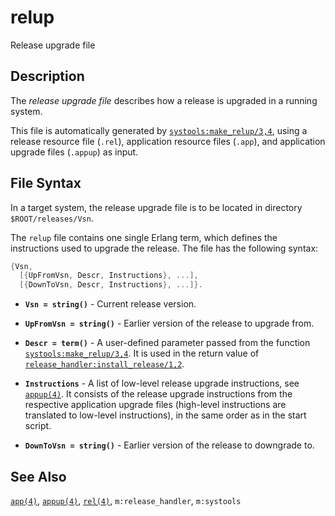 <!--
%CopyrightBegin%

SPDX-License-Identifier: Apache-2.0

Copyright Ericsson AB 2023-2025. All Rights Reserved.

Licensed under the Apache License, Version 2.0 (the "License");
you may not use this file except in compliance with the License.
You may obtain a copy of the License at

    http://www.apache.org/licenses/LICENSE-2.0

Unless required by applicable law or agreed to in writing, software
distributed under the License is distributed on an "AS IS" BASIS,
WITHOUT WARRANTIES OR CONDITIONS OF ANY KIND, either express or implied.
See the License for the specific language governing permissions and
limitations under the License.

%CopyrightEnd%
-->
# relup

Release upgrade file

## Description

The _release upgrade file_ describes how a release is upgraded in a running
system.

This file is automatically generated by
[`systools:make_relup/3,4`](`systools:make_relup/3`), using a release resource
file (`.rel`), application resource files (`.app`), and application upgrade
files (`.appup`) as input.

## File Syntax

In a target system, the release upgrade file is to be located in directory
`$ROOT/releases/Vsn`.

The `relup` file contains one single Erlang term, which defines the instructions
used to upgrade the release. The file has the following syntax:

```c
{Vsn,
  [{UpFromVsn, Descr, Instructions}, ...],
  [{DownToVsn, Descr, Instructions}, ...]}.
```

- **`Vsn = string()`** - Current release version.

- **`UpFromVsn = string()`** - Earlier version of the release to upgrade from.

- **`Descr = term()`** - A user-defined parameter passed from the function
  [`systools:make_relup/3,4`](`systools:make_relup/3`). It is used in the return
  value of
  [`release_handler:install_release/1,2`](`release_handler:install_release/1`).

- **`Instructions`** - A list of low-level release upgrade instructions, see
  [`appup(4)`](appup.md). It consists of the release upgrade instructions from
  the respective application upgrade files (high-level instructions are
  translated to low-level instructions), in the same order as in the start
  script.

- **`DownToVsn = string()`** - Earlier version of the release to downgrade to.

## See Also

[`app(4)`](`e:kernel:app.md`), [`appup(4)`](appup.md), [`rel(4)`](rel.md),
`m:release_handler`, `m:systools`
